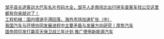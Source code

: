   
[邹平县长途客运大巴车名片号码大全，邹平人走南闯北出行拼车查客车找公交这里都有你来就对了！](http://www.dianyue.me/archives/539/3iinbh847dzz982t/)  
[工程机械：国内增速平滑回落，海外市场加速扩张（中）](http://www.dianyue.me/archives/833/4eyl1ovfqvq5e0yh/)  
[我国汽车与环境协同发展进程中主要矛盾与发展方向研究丨厚势汽车](http://www.dianyue.me/archives/743/xxzakz4ws809mxzx/)  
[国务院印发打赢蓝天保卫战三年计划 推广使用新能源汽车](http://www.dianyue.me/archives/077/gkpc6kogyyavms6f/)